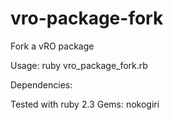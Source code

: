 # vro-package-fork
Fork a vRO package

Usage: ruby vro_package_fork.rb <package-file> <new-name>

Dependencies:   

Tested with ruby 2.3
Gems: nokogiri


